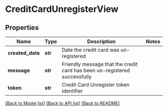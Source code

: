# CreditCardUnregisterView

## Properties
Name | Type | Description | Notes
------------ | ------------- | ------------- | -------------
**created_date** | **str** | Date the credit card was un-registered | 
**message** | **str** | Friendly message that the credit card has been un-registered successfully | 
**token** | **str** | Credit Card Unregister token identifier | 

[[Back to Model list]](../README.md#documentation-for-models) [[Back to API list]](../README.md#documentation-for-api-endpoints) [[Back to README]](../README.md)


